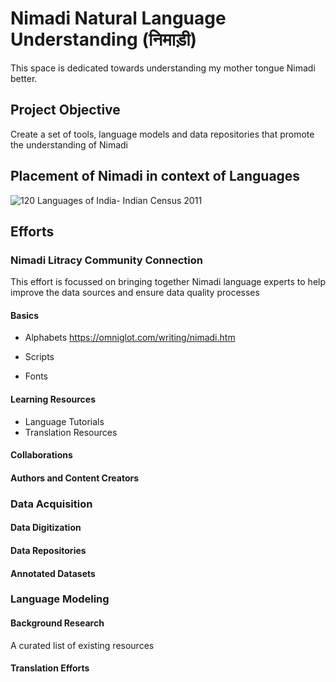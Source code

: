 # Nimadi Natural Language Understanding  (निमाड़ी) 
This space is dedicated towards understanding my mother tongue Nimadi better.

## Project Objective
Create a set of tools, language models and data repositories that promote the understanding of Nimadi

## Placement of Nimadi in context of Languages

![120 Languages of India- Indian Census 2011](https://pbs.twimg.com/media/FMHyjlqaAAACVdj.jpg)

## Efforts


### Nimadi Litracy Community Connection
This effort is focussed on bringing together Nimadi language experts to help improve the data sources and ensure data quality processes

#### Basics 

- Alphabets
  https://omniglot.com/writing/nimadi.htm
  
- Scripts
- Fonts

#### Learning Resources

- Language Tutorials
- Translation Resources

#### Collaborations

#### Authors and Content Creators

### Data Acquisition

#### Data Digitization

#### Data Repositories

#### Annotated Datasets

### Language Modeling

#### Background Research
A curated list of existing resources

#### Translation Efforts

